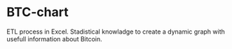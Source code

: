 # BTC-chart
ETL process in Excel. Stadistical knowladge to create a dynamic graph with usefull information about Bitcoin.
